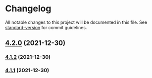 # Changelog

All notable changes to this project will be documented in this file. See [standard-version](https://github.com/conventional-changelog/standard-version) for commit guidelines.

## [4.2.0](https://github.com/wsypower/vue-template/compare/v4.1.2...v4.2.0) (2021-12-30)

### [4.1.2](https://github.com/wsypower/vue-template/compare/v4.1.1...v4.1.2) (2021-12-30)

### [4.1.1](https://github.com/wsypower/vue-template/compare/v4.0.1...v4.1.1) (2021-12-30)
